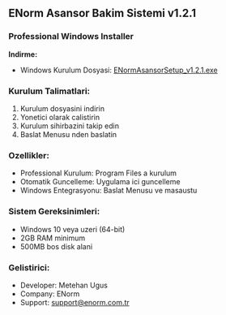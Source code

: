 ﻿## ENorm Asansor Bakim Sistemi v1.2.1

### Professional Windows Installer

**Indirme:**
- Windows Kurulum Dosyasi: [ENormAsansorSetup_v1.2.1.exe](https://github.com/metehan-ugus/ENorm-Release/releases/latest/download/ENormAsansorSetup_v1.2.1.exe)

### Kurulum Talimatlari:
1. Kurulum dosyasini indirin
2. Yonetici olarak calistirin
3. Kurulum sihirbazini takip edin
4. Baslat Menusu nden baslatin

### Ozellikler:
- Professional Kurulum: Program Files a kurulum
- Otomatik Guncelleme: Uygulama ici guncelleme
- Windows Entegrasyonu: Baslat Menusu ve masaustu

### Sistem Gereksinimleri:
- Windows 10 veya uzeri (64-bit)
- 2GB RAM minimum
- 500MB bos disk alani

### Gelistirici:
- Developer: Metehan Ugus
- Company: ENorm
- Support: support@enorm.com.tr

